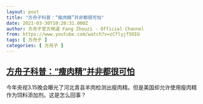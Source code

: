 ```yaml
---
layout: post
title: "方舟子科普：“瘦肉精”并非都很可怕"
date: 2021-03-30T10:20:31.000Z
author: 方舟子官方频道 Fang Zhouzi - Official Channel
from: https://www.youtube.com/watch?v=zCflyjf5OIU
tags: [ 方舟子 ]
categories: [ 方舟子 ]
---
```

<!--1617099631000-->
[方舟子科普：“瘦肉精”并非都很可怕](https://www.youtube.com/watch?v=zCflyjf5OIU)
------

<div>
今年央视3.15晚会曝光了河北青县羊肉检测出瘦肉精。但是美国却允许使用瘦肉精作为饲料添加剂。这是怎么回事？
</div>
